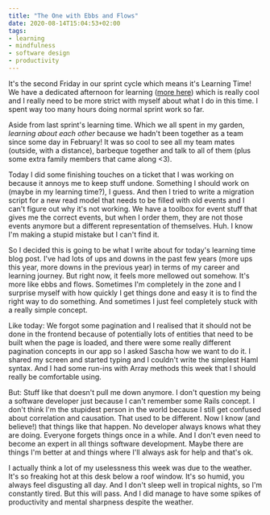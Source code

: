 ```yaml
---
title: "The One with Ebbs and Flows"
date: 2020-08-14T15:04:53+02:00
tags:
- learning
- mindfulness
- software design
- productivity
---
```


It's the second Friday in our sprint cycle which means it's Learning Time! We have a dedicated afternoon for learning ([more here](/posts/2020-07-03-recent-learnings)) which is really cool and I really need to be more strict with myself about what I do in this time. I spent way too many hours doing normal sprint work so far.

Aside from last sprint's learning time. Which we all spent in my garden, *learning about each other* because we hadn't been together as a team since some day in February! It was so cool to see all my team mates (outside, with a distance), barbeque together and talk to all of them (plus some extra family members that came along <3).

Today I did some finishing touches on a ticket that I was working on because it annoys me to keep stuff undone. Something I should work on (maybe in my learning time?), I guess. And then I tried to write a migration script for a new read model that needs to be filled with old events and I can't figure out why it's not working. We have a toolbox for event stuff that gives me the correct events, but when I order them, they are not those events anymore but a different representation of themselves. Huh. I know I'm making a stupid mistake but I can't find it.

So I decided this is going to be what I write about for today's learning time blog post. I've had lots of ups and downs in the past few years (more ups this year, more downs in the previous year) in terms of my career and learning journey. But right now, it feels more mellowed out somehow. It's more like ebbs and flows. Sometimes I'm completely in the zone and I surprise myself with how quickly I get things done and easy it is to find the right way to do something. And sometimes I just feel completely stuck with a really simple concept.

Like today: We forgot some pagination and I realised that it should not be done in the frontend because of potentially lots of entities that need to be built when the page is loaded, and there were some really different pagination concepts in our app so I asked Sascha how we want to do it. I shared my screen and started typing and I couldn't write the simplest Haml syntax. And I had some run-ins with Array methods this week that I should really be comfortable using.

But: Stuff like that doesn't pull me down anymore. I don't question my being a software developer just because I can't remember some Rails concept. I don't think I'm the stupidest person in the world because I still get confused about correlation and causation. That used to be different. Now I know (and believe!) that things like that happen. No developer always knows what they are doing. Everyone forgets things once in a while. And I don't even need to become an expert in all things software development. Maybe there are things I'm better at and things where I'll always ask for help and that's ok.

I actually think a lot of my uselessness this week was due to the weather. It's so freaking hot at this desk below a roof window. It's so humid, you always feel disgusting all day. And I don't sleep well in tropical nights, so I'm constantly tired. But this will pass. And I did manage to have some spikes of productivity and mental sharpness despite the weather.

